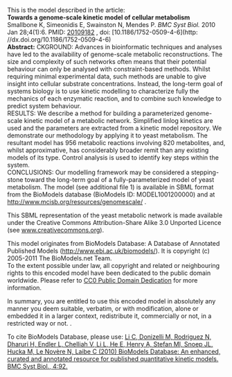 

This is the model described in the article:  
**Towards a genome-scale kinetic model of cellular metabolism**   
Smallbone K, Simeonidis E, Swainston N, Mendes P. _BMC Syst Biol._ 2010 Jan
28;4(1):6. PMID: [20109182](http://www.ncbi.nlm.nih.gov/pubmed/20109182) ,
doi: [10.1186/1752-0509-4-6](http: //dx.doi.org/10.1186/1752-0509-4-6)  
**Abstract:** CKGROUND: Advances in bioinformatic techniques and analyses have led to the availability of genome-scale metabolic reconstructions. The size and complexity of such networks often means that their potential behaviour can only be analysed with constraint-based methods. Whilst requiring minimal experimental data, such methods are unable to give insight into cellular substrate concentrations. Instead, the long-term goal of systems biology is to use kinetic modelling to characterize fully the mechanics of each enzymatic reaction, and to combine such knowledge to predict system behaviour.   
RESULTS: We describe a method for building a parameterized genome-scale
kinetic model of a metabolic network. Simplified linlog kinetics are used and
the parameters are extracted from a kinetic model repository. We demonstrate
our methodology by applying it to yeast metabolism. The resultant model has
956 metabolic reactions involving 820 metabolites, and, whilst approximative,
has considerably broader remit than any existing models of its type. Control
analysis is used to identify key steps within the system.  
CONCLUSIONS: Our modelling framework may be considered a stepping-stone toward
the long-term goal of a fully-parameterized model of yeast metabolism. The
model (see additional file 1) is available in SBML format from the BioModels
database (BioModels ID: MODEL1001200000) and at
<http://www.mcisb.org/resources/genomescale/> .

This SBML representation of the yeast metabolic network is made available
under the Creative Commons Attribution-Share Alike 3.0 Unported Licence (see
www.creativecommons.org).

This model originates from BioModels Database: A Database of Annotated
Published Models (http://www.ebi.ac.uk/biomodels/). It is copyright (c)
2005-2011 The BioModels.net Team.  
To the extent possible under law, all copyright and related or neighbouring
rights to this encoded model have been dedicated to the public domain
worldwide. Please refer to [CC0 Public Domain
Dedication](http://creativecommons.org/publicdomain/zero/1.0/) for more
information.

In summary, you are entitled to use this encoded model in absolutely any
manner you deem suitable, verbatim, or with modification, alone or embedded it
in a larger context, redistribute it, commercially or not, in a restricted way
or not. .  
  
To cite BioModels Database, please use: [Li C, Donizelli M, Rodriguez N,
Dharuri H, Endler L, Chelliah V, Li L, He E, Henry A, Stefan MI, Snoep JL,
Hucka M, Le Novère N, Laibe C (2010) BioModels Database: An enhanced, curated
and annotated resource for published quantitative kinetic models. BMC Syst
Biol., 4:92.](http://www.ncbi.nlm.nih.gov/pubmed/20587024)

